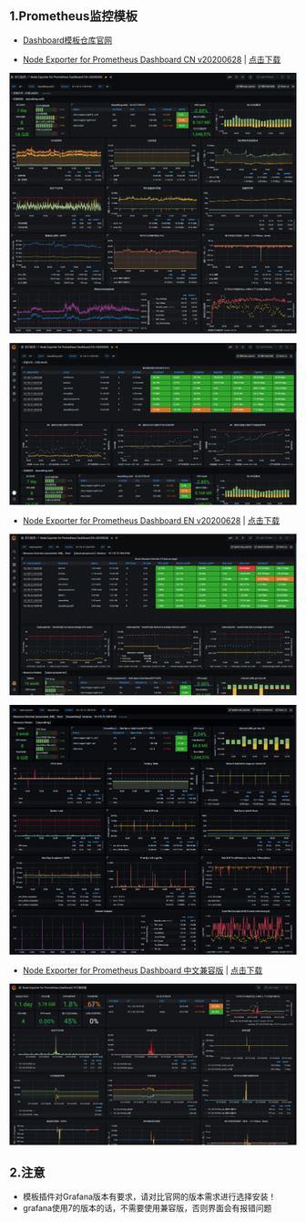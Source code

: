 ## 1.Prometheus监控模板

- [Dashboard模板仓库官网](https://grafana.com/grafana/dashboards)

- [Node Exporter for Prometheus Dashboard CN v20200628](https://grafana.com/grafana/dashboards/8919) | [点击下载](https://grafana.com/api/dashboards/1860/revisions/20/download)

![image.png](images/8259.png)

![image.png](images/8260.png)

- [Node Exporter for Prometheus Dashboard EN v20200628](https://grafana.com/grafana/dashboards/11074) | [点击下载](https://grafana.com/api/dashboards/11074/revisions/4/download)

![image.png](images/8427.png)

![image.png](images/8428.png)

- [Node Exporter for Prometheus Dashboard 中文兼容版](https://grafana.com/grafana/dashboards/11174) | [点击下载](https://grafana.com/api/dashboards/11174/revisions/1/download)

![image.png](images/image.png)


## 2.注意
- 模板插件对Grafana版本有要求，请对比官网的版本需求进行选择安装！
- grafana使用7的版本的话，不需要使用兼容版，否则界面会有报错问题
